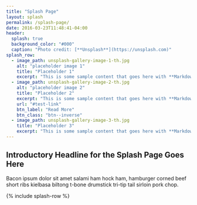 ```yaml
---
title: "Splash Page"
layout: splash
permalink: /splash-page/
date: 2016-03-23T11:48:41-04:00
header:
  splash: true
  background_color: "#000"
  caption: "Photo credit: [**Unsplash**](https://unsplash.com)"
splash_row:
  - image_path: unsplash-gallery-image-1-th.jpg
    alt: "placeholder image 1"
    title: "Placeholder 1"
    excerpt: "This is some sample content that goes here with **Markdown** formatting."
  - image_path: unsplash-gallery-image-2-th.jpg
    alt: "placeholder image 2"
    title: "Placeholder 2"
    excerpt: "This is some sample content that goes here with **Markdown** formatting."
    url: "#test-link"
    btn_label: "Read More"
    btn_class: "btn--inverse"
  - image_path: unsplash-gallery-image-3-th.jpg
    title: "Placeholder 3"
    excerpt: "This is some sample content that goes here with **Markdown** formatting."
---
```


## Introductory Headline for the Splash Page Goes Here

Bacon ipsum dolor sit amet salami ham hock ham, hamburger corned beef short ribs kielbasa biltong t-bone drumstick tri-tip tail sirloin pork chop. 

{% include splash-row %}